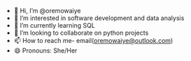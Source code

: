 - 👋 Hi, I’m @oremowaiye
- 👀 I’m interested in software development and data analysis
- 🌱 I’m currently learning SQL
- 💞️ I’m looking to collaborate on python projects
- 📫 How to reach me- email(oremowaiye@outlook.com)
- 😄 Pronouns: She/Her


<!---
oremowaiye/oremowaiye is a ✨ special ✨ repository because its `README.md` (this file) appears on your GitHub profile.
You can click the Preview link to take a look at your changes.
--->
